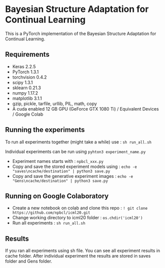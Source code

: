 # Bayesian Structure Adaptation for Continual Learning
This is a PyTorch implementation of the Bayesian Structure Adaptation for Continual Learning.

## Requirements
  * Keras 2.2.5
  * PyTorch 1.3.1
  * torchvision 0.4.2
  * scipy 1.3.1
  * sklearn 0.21.3
  * numpy 1.17.2
  * matplotlib 3.1.1
  * gzip, pickle, tarfile, urllib, PIL, math, copy
  * A cuda enabled 12 GB GPU (GeForce GTX 1080 Ti) / Equivalent Devices / Google Colab 

## Running the experiments
To run all experiments together (might take a while) use : `sh run_all.sh`

Individual experiments can be run using `pyhton3 experiment_name.py`
- Experiment names starts with : `npbcl_xxx.py`
- Copy and save the stored experiment models using : `echo -e "saves\ncache/destination" | python3 save.py`
- Copy and save the generative experiment images : `echo -e "Gens\ncache/destination" | python3 save.py`

## Running on Google Colaboratory
- Create a new notebook on colab and clone this repo : `! git clone https://github.com/npbcl/icml20.git`
- Change working directory to icml20 folder : `os.chdir('icml20')`
- Run all experiments : `sh run_all.sh`

## Results
If you ran all experiments using sh file. You can see all experiment results in cache folder.
After individual experiment the results are stored in saves folder and Gens folder.
